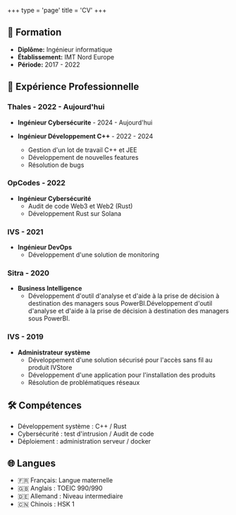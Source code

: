 +++
type = 'page'
title = 'CV'
+++


## 📘 Formation
- **Diplôme:** Ingénieur informatique
- **Établissement:** IMT Nord Europe
- **Période:** 2017 - 2022


## 🏢 Expérience Professionnelle
### Thales - 2022 - Aujourd'hui
- **Ingénieur Cybersécurite** - 2024 - Aujourd'hui

- **Ingénieur Développement C++** - 2022 - 2024
    - Gestion d'un lot de travail C++ et JEE
    - Développement de nouvelles features
    - Résolution de bugs


### OpCodes - 2022
- **Ingénieur Cybersécurité**
    - Audit de code Web3 et Web2 (Rust)
    - Développement Rust sur Solana

### IVS - 2021
- **Ingénieur DevOps**
    - Développement d'une solution de monitoring

### Sitra - 2020
- **Business Intelligence**
    - Développement d'outil d'analyse et d'aide à la prise de décision à destination des managers sous PowerBI.Développement d'outil d'analyse et d'aide à la prise de décision à destination des managers sous PowerBI.

### IVS - 2019
- **Administrateur système**
    - Développement d'une solution sécurisé pour l'accès sans fil au produit IVStore
    - Développement d'une application pour l'installation des produits
    - Résolution de problématiques réseaux


## 🛠️ Compétences
- Développement système : C++ / Rust
- Cybersécurité : test d'intrusion / Audit de code
- Déploiement : administration serveur / docker


## 🌐 Langues
- 🇫🇷 Français: Langue maternelle
- 🇬🇧 Anglais : TOEIC 990/990
- 🇩🇪 Allemand : Niveau intermediaire
- 🇨🇳 Chinois : HSK 1


